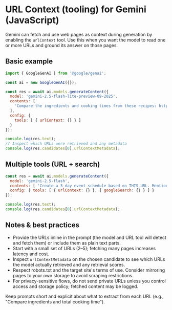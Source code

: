 # URL Context (tooling) for Gemini (JavaScript)

Gemini can fetch and use web pages as context during generation by enabling the `urlContext` tool. Use this when you want the model to read one or more URLs and ground its answer on those pages.

## Basic example

```js
import { GoogleGenAI } from '@google/genai';

const ai = new GoogleGenAI({});

const res = await ai.models.generateContent({
  model: 'gemini-2.5-flash-lite-preview-09-2025',
  contents: [
    'Compare the ingredients and cooking times from these recipes: https://www.foodnetwork.com/recipes/ina-garten/perfect-roast-chicken-recipe-1940592 and https://www.allrecipes.com/recipe/21151/simple-whole-roast-chicken/'
  ],
  config: {
    tools: [ { urlContext: {} } ]
  }
});

console.log(res.text);
// Inspect which URLs were retrieved and any metadata
console.log(res.candidates[0].urlContextMetadata);
```

## Multiple tools (URL + search)

```js
const res = await ai.models.generateContent({
  model: 'gemini-2.5-flash',
  contents: [ 'Create a 3-day event schedule based on THIS_URL. Mention weather & commute concerns.' ],
  config: { tools: [ { urlContext: {} }, { googleSearch: {} } ] }
});

console.log(res.text);
console.log(res.candidates[0].urlContextMetadata);
```

## Notes & best practices
- Provide the URLs inline in the prompt (the model and URL tool will detect and fetch them) or include them as plain text parts.
- Start with a small set of URLs (2–5); fetching many pages increases latency and cost.
- Inspect `urlContextMetadata` on the chosen candidate to see which URLs the model actually retrieved and any retrieval scores.
- Respect robots.txt and the target site's terms of use. Consider mirroring pages to your own storage to avoid scraping restrictions.
- For privacy-sensitive flows, do not send private URLs unless you control access and storage policy; fetched content may be logged.

Keep prompts short and explicit about what to extract from each URL (e.g., "Compare ingredients and total cooking time").
